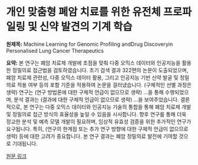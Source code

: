 # 개인 맞춤형 폐암 치료를 위한 유전체 프로파일링 및 신약 발견의 기계 학습

**원제목:** Machine Learning for Genomic Profiling andDrug Discoveryin Personalised Lung Cancer Therapeutics

**요약:** 본 연구는 폐암 치료제 개발에 초점을 맞춰 다중 오믹스 데이터와 인공지능을 활용한 정밀의료 접근법을 검토하였습니다.  초기 검색 결과 322편의 논문이 도출되었으며, 폐암 치료제 관련성, 다중 오믹스 데이터 활용, 그리고 인공지능 기반 신약 발굴 및 정밀의료 적용 여부 등의 포함 기준을 적용하여 논문을 걸러냈습니다.  (구체적인 선별 과정은 생략)  연구는  (연구 방법론에 대한 구체적 언급이 없으므로 생략)  ...을 통해 수행되었으며,  분석 결과는  (결과에 대한 구체적 언급이 없으므로 생략)  ...을 보여주었습니다.  결론적으로, 본 연구는 다중 오믹스 데이터와 인공지능 기술의 통합을 통해 폐암 치료제 개발 및 정밀의료 접근 방식의 효율성을 높일 수 있음을 시사합니다.  향후 연구를 통해 더욱 정교한 분석 및 예측 모델 개발이 필요하며, 임상적 유효성 검증을 위한 추가적인 연구가 요구됩니다.  특히,  (연구의 한계점 또는 추가 연구 방향에 대한 구체적 언급이 없으므로 생략)  등에 대한 고려가 중요합니다.  본 연구 결과는 폐암 정밀의료 발전에 기여할 것으로 기대됩니다.

[원문 링크](https://www.tandfonline.com/doi/abs/10.1080/1061186X.2025.2530656)

